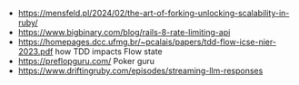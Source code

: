 - https://mensfeld.pl/2024/02/the-art-of-forking-unlocking-scalability-in-ruby/
- https://www.bigbinary.com/blog/rails-8-rate-limiting-api
- https://homepages.dcc.ufmg.br/~pcalais/papers/tdd-flow-icse-nier-2023.pdf how TDD impacts Flow state
- https://preflopguru.com/ Poker guru
- https://www.driftingruby.com/episodes/streaming-llm-responses